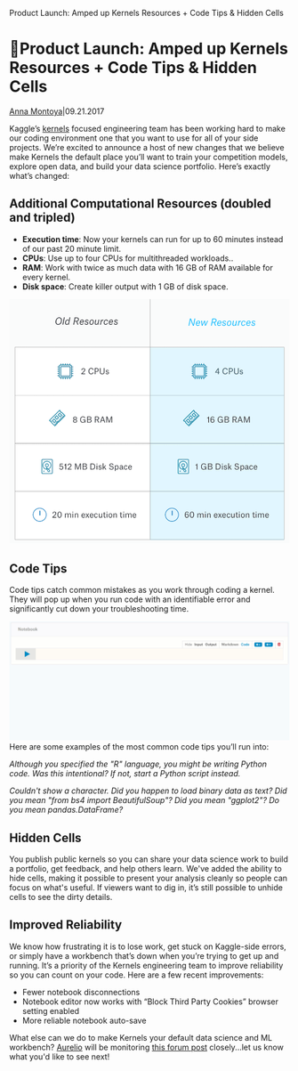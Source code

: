 Product Launch: Amped up Kernels Resources + Code Tips & Hidden Cells

# Product Launch: Amped up Kernels Resources + Code Tips & Hidden Cells

[Anna Montoya](http://blog.kaggle.com/author/annamontoya/)|09.21.2017

Kaggle’s [kernels](https://www.kaggle.com/kernels) focused engineering team has been working hard to make our coding environment one that you want to use for all of your side projects. We’re excited to announce a host of new changes that we believe make Kernels the default place you’ll want to train your competition models, explore open data, and build your data science portfolio. Here’s exactly what’s changed:

## Additional Computational Resources (doubled and tripled)

- **Execution time**: Now your kernels can run for up to 60 minutes instead of our past 20 minute limit.
- **CPUs**: Use up to four CPUs for multithreaded workloads..
- **RAM**: Work with twice as much data with 16 GB of RAM available for every kernel.
- **Disk space**: Create killer output with 1 GB of disk space.

![New resources](../_resources/dc2540e4937b7f0f7d4ea2ac1d775111.png)

## Code Tips

Code tips catch common mistakes as you work through coding a kernel. They will pop up when you run code with an identifiable error and significantly cut down your troubleshooting time.

![Code Tips GIF](../_resources/cc4deb5a86061e9af32cd8a72dd63157.gif)
Here are some examples of the most common code tips you’ll run into:

*Although you specified the "R" language, you might be writing Python code. Was this intentional? If not, start a Python script instead.*

*Couldn't show a character. Did you happen to load binary data as text?*
*Did you mean "from bs4 import BeautifulSoup"?*
*Did you mean "ggplot2"?*
*Do you mean pandas.DataFrame?*

## Hidden Cells

You publish public kernels so you can share your data science work to build a portfolio, get feedback, and help others learn. We've added the ability to hide cells, making it possible to present your analysis cleanly so people can focus on what's useful. If viewers want to dig in, it’s still possible to unhide cells to see the dirty details.

## Improved Reliability

We know how frustrating it is to lose work, get stuck on Kaggle-side errors, or simply have a workbench that’s down when you’re trying to get up and running. It’s a priority of the Kernels engineering team to improve reliability so you can count on your code. Here are a few recent improvements:

- Fewer notebook disconnections
- Notebook editor now works with “Block Third Party Cookies” browser setting enabled
- More reliable notebook auto-save

What else can we do to make Kernels your default data science and ML workbench? [Aurelio](https://www.kaggle.com/aagundez) will be monitoring [this forum post](https://www.kaggle.com/product-feedback/39790) closely...let us know what you'd like to see next!